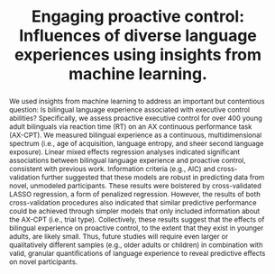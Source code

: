 ---
key: gulliferEngagingProactiveControl2020
title: >-
  Engaging proactive control: Influences of diverse language experiences using
  insights from machine learning.
year: 2020
authors:
  - family: Gullifer
    given: Jason W.
  - family: Titone
    given: Debra
journal: 'Journal of Experimental Psychology: General'
abstract: >-
    We used insights from machine learning to address an important but
    contentious question: Is bilingual language experience associated with
    executive control abilities? Specifically, we assess proactive executive
    control for over 400 young adult bilinguals via reaction time (RT) on an AX
    continuous performance task (AX-CPT). We measured bilingual experience as a
    continuous, multidimensional spectrum (i.e., age of acquisition, language
    entropy, and sheer second language exposure). Linear mixed effects
    regression analyses indicated significant associations between bilingual
    language experience and proactive control, consistent with previous work.
    Information criteria (e.g., AIC) and cross-validation further suggested that
    these models are robust in predicting data from novel, unmodeled
    participants. These results were bolstered by cross-validated LASSO
    regression, a form of penalized regression. However, the results of both
    cross-validation procedures also indicated that similar predictive
    performance could be achieved through simpler models that only included
    information about the AX-CPT (i.e., trial type). Collectively, these results
    suggest that the effects of bilingual experience on proactive control, to
    the extent that they exist in younger adults, are likely small. Thus, future
    studies will require even larger or qualitatively different samples (e.g.,
    older adults or children) in combination with valid, granular
    quantifications of language experience to reveal predictive effects on novel
    participants.
filename: gullifer_titone_XGE.pdf
journal_url: 'https://psycnet.apa.org/record/2020-73247-001'
---